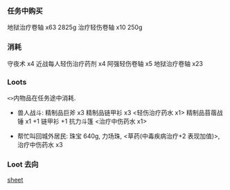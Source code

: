 ### 任务中购买

地狱治疗卷轴 x63 2825g
治疗轻伤卷轴 x10 250g

### 消耗

守夜术 x4
近战每人轻伤治疗药剂 x4
阿强轻伤卷轴 x5
地狱治疗卷轴 x23

### Loots

`<>`内物品在任务途中消耗.

- 兽人战斗: 精制品巨斧 x3 精制品链甲衫 x3 <轻伤治疗药水 x1> 精制品苜蓿战锤 x1 +1 链甲衫 +1 抗力斗篷 <治疗中伤药水 x1>

- 帮忙叫回城外居民: 珠宝 640g, 力场珠, <草药(中毒疾病治疗+2 表现加值)>, 治疗中伤药水 x3

### Loot 去向

[sheet](https://docs.google.com/spreadsheets/d/1rETbsRx21bKmgaC-5Q2csNy8HBB2Nagx-tbD3486n8Q/edit?usp=sharing)
